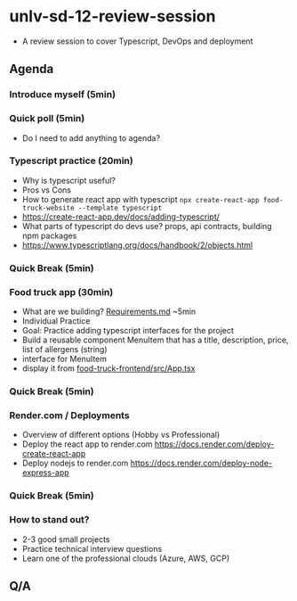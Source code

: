 # unlv-sd-12-review-session
- A review session to cover Typescript, DevOps and deployment

## Agenda
### Introduce myself (5min)
### Quick poll (5min)
- Do I need to add anything to agenda?
### Typescript practice (20min)
- Why is typescript useful?
- Pros vs Cons
- How to generate react app with typescript `npx create-react-app food-truck-website --template typescript`
- https://create-react-app.dev/docs/adding-typescript/
- What parts of typescript do devs use? props, api contracts, building npm packages
- https://www.typescriptlang.org/docs/handbook/2/objects.html
### Quick Break (5min)
### Food truck app (30min)
- What are we building? [Requirements.md](Requirements.md) ~5min
- Individual Practice 
- Goal: Practice adding typescript interfaces for the project
- Build a reusable component MenuItem that has a title, description, price, list of allergens (string)
- interface for MenuItem
- display it from [food-truck-frontend/src/App.tsx](App.tsx)
### Quick Break (5min)
### Render.com / Deployments
- Overview of different options (Hobby vs Professional)
- Deploy the react app to render.com https://docs.render.com/deploy-create-react-app
- Deploy nodejs to render.com https://docs.render.com/deploy-node-express-app
### Quick Break (5min)
### How to stand out?
- 2-3 good small projects
- Practice technical interview questions
- Learn one of the professional clouds (Azure, AWS, GCP)
## Q/A